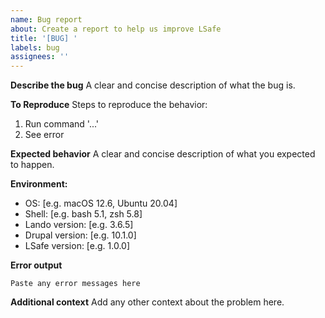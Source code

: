 ```yaml
---
name: Bug report
about: Create a report to help us improve LSafe
title: '[BUG] '
labels: bug
assignees: ''
---
```


**Describe the bug**
A clear and concise description of what the bug is.

**To Reproduce**
Steps to reproduce the behavior:
1. Run command '...'
2. See error

**Expected behavior**
A clear and concise description of what you expected to happen.

**Environment:**
 - OS: [e.g. macOS 12.6, Ubuntu 20.04]
 - Shell: [e.g. bash 5.1, zsh 5.8]
 - Lando version: [e.g. 3.6.5]
 - Drupal version: [e.g. 10.1.0]
 - LSafe version: [e.g. 1.0.0]

**Error output**
```
Paste any error messages here
```

**Additional context**
Add any other context about the problem here.